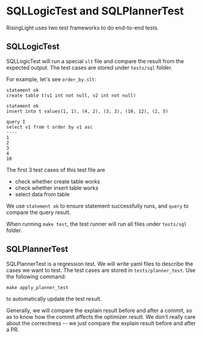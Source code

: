 # SQLLogicTest and SQLPlannerTest

RisingLight uses two test frameworks to do end-to-end tests.

## SQLLogicTest

SQLLogicTest will run a special `slt` file and compare the result from the expected output.
The test cases are stored under `tests/sql` folder.

For example, let's see `order_by.slt`:

```
statement ok
create table t(v1 int not null, v2 int not null)

statement ok
insert into t values(1, 1), (4, 2), (3, 3), (10, 12), (2, 5)

query I
select v1 from t order by v1 asc
----
1
2
3
4
10
```

The first 3 test cases of this test file are
* check whether create table works
* check whether insert table works 
* select data from table

We use `statement ok` to ensure statement successfully runs, and `query` to compare the query result.

When running `make test`, the test runner will run all files under `tests/sql` folder.

## SQLPlannerTest

SQLPlannerTest is a regression test. We will write yaml files to describe the cases we want to test.
The test cases are stored in `tests/planner_test`. Use the following command:

```
make apply_planner_test
```

to automatically update the test result.

Generally, we will compare the explain result before and after a commit, so as to know how the commit
affects the optimizer result. We don't really care about the correctness -- we just compare the explain
result before and after a PR.